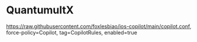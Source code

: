 # QuantumultX
https://raw.githubusercontent.com/foxlesbiao/ios-copilot/main/copilot.conf, force-policy=Copilot, tag=CopilotRules, enabled=true
